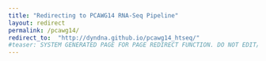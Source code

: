 ```yaml
---
title: "Redirecting to PCAWG14 RNA-Seq Pipeline"
layout: redirect
permalink: /pcawg14/
redirect_to:  "http://dyndna.github.io/pcawg14_htseq/"
#teaser: SYSTEM GENERATED PAGE FOR PAGE REDIRECT FUNCTION. DO NOT EDIT/RENAME/REMOVE THIS PAGE.
---
```

